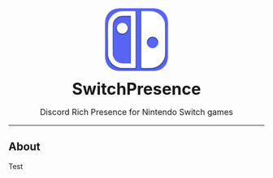 <img
    src="src-tauri/icons/icon.png"
    alt="SwitchPresence"
    width="128"
    height="128"
    style="display: block; margin: 0 auto;"
/>

<h1 style="text-align: center; font-size: 32px; font-weight: bold; margin: 0; border: none;">
    SwitchPresence
</h1>

<p style="text-align: center; font-size: 16px;">
    Discord Rich Presence for Nintendo Switch games
</p>

---

## About

Test
